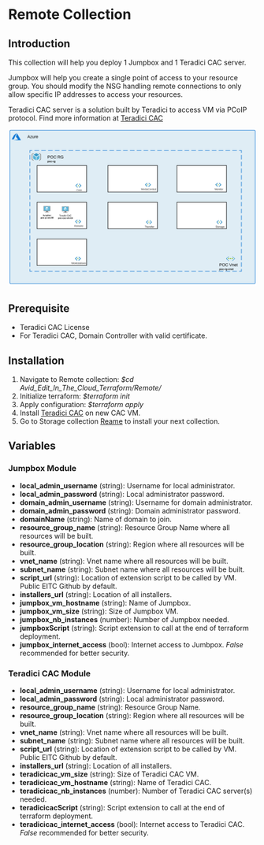 # Remote Collection

## Introduction

This collection will help you deploy 1 Jumpbox and 1 Teradici CAC server. 

Jumpbox will help you create a single point of access to your resource group. You should modify the NSG handling remote connections to only allow specific IP addresses to access your resources.

Teradici CAC server is a solution built by Teradici to access VM via PCoIP protocol. Find more information at [Teradici CAC](https://docs.teradici.com/find/product/cloud-access-software/current?subscriptionName=cloud-access)

![current + Next Version](./remote.png)

## Prerequisite

- Teradici CAC License
- For Teradici CAC, Domain Controller with valid certificate.

## Installation 

1. Navigate to Remote collection: *$cd Avid_Edit_In_The_Cloud_Terraform/Remote/*
1. Initialize terraform: *$terraform init*
1. Apply configuration: *$terraform apply*
1. Install [Teradici CAC](https://www.teradici.com/web-help/cas_manager/) on new CAC VM.
1. Go to Storage collection [Reame](https://github.com/avid-technology/VideoEditorialInTheCloud/tree/master/Avid_Edit_In_The_Cloud_Terraform/Storage) to install your next collection. 

## Variables

### Jumpbox Module

- **local_admin_username** (string): Username for local administrator.              
- **local_admin_password** (string): Local administrator password.
- **domain_admin_username** (string): Username for domain administrator.              
- **domain_admin_password** (string): Domain administrator password.
- **domainName** (string): Name of domain to join.
- **resource_group_name** (string): Resource Group Name where all resources will be built.
- **resource_group_location** (string): Region where all resources will be built. 
- **vnet_name** (string): Vnet name where all resources will be built. 
- **subnet_name** (string): Subnet name where all resources will be built. 
- **script_url** (string): Location of extension script to be called by VM. Public EITC Github by default.                   
- **installers_url** (string): Location of all installers.
- **jumpbox_vm_hostname** (string): Name of Jumpbox.
- **jumpbox_vm_size** (string): Size of Jumpbox VM.        
- **jumpbox_nb_instances** (number): Number of Jumpbox needed. 
- **jumpboxScript** (string): Script extension to call at the end of terraform deployment. 
- **jumpbox_internet_access** (bool): Internet access to Jumbpox. *False* recommended for better security.


### Teradici CAC Module

- **local_admin_username** (string): Username for local administrator.              
- **local_admin_password** (string): Local administrator password.             
- **resource_group_name** (string): Resource Group Name.            
- **resource_group_location** (string): Region where all resources will be built.          
- **vnet_name** (string): Vnet name where all resources will be built.                       
- **subnet_name** (string): Subnet name where all resources will be built.                     
- **script_url** (string): Location of extension script to be called by VM. Public EITC Github by default.                   
- **installers_url** (string): Location of all installers.              
- **teradicicac_vm_size** (string): Size of Teradici CAC VM.        
- **teradicicac_vm_hostname** (string): Name of  Teradici CAC.    
- **teradicicac_nb_instances** (number): Number of  Teradici CAC server(s) needed. 
- **teradicicacScript** (string): Script extension to call at the end of terraform deployment.
- **teradicicac_internet_access** (bool): Internet access to  Teradici CAC. *False* recommended for better security. 
